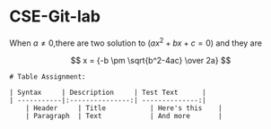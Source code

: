 # CSE-Git-lab

When $a \ne 0$,there are two solution to $(ax^2+bx+c=0)$ and they are

$$ x = {-b \pm \sqrt{b^2-4ac} \over 2a} $$

		

	# Table Assignment:

	| Syntax     | Description     | Test Text      |           
	| -----------|:---------------:| --------------:|
        | Header     | Title           | Here's this    |
        | Paragraph  | Text            | And more       |